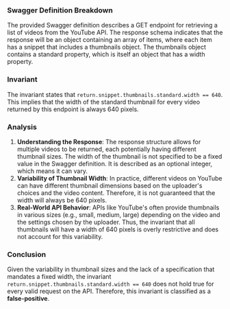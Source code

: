 ### Swagger Definition Breakdown
The provided Swagger definition describes a GET endpoint for retrieving a list of videos from the YouTube API. The response schema indicates that the response will be an object containing an array of items, where each item has a snippet that includes a thumbnails object. The thumbnails object contains a standard property, which is itself an object that has a width property.

### Invariant
The invariant states that `return.snippet.thumbnails.standard.width == 640`. This implies that the width of the standard thumbnail for every video returned by this endpoint is always 640 pixels.

### Analysis
1. **Understanding the Response**: The response structure allows for multiple videos to be returned, each potentially having different thumbnail sizes. The width of the thumbnail is not specified to be a fixed value in the Swagger definition. It is described as an optional integer, which means it can vary.
2. **Variability of Thumbnail Width**: In practice, different videos on YouTube can have different thumbnail dimensions based on the uploader's choices and the video content. Therefore, it is not guaranteed that the width will always be 640 pixels.
3. **Real-World API Behavior**: APIs like YouTube's often provide thumbnails in various sizes (e.g., small, medium, large) depending on the video and the settings chosen by the uploader. Thus, the invariant that all thumbnails will have a width of 640 pixels is overly restrictive and does not account for this variability.

### Conclusion
Given the variability in thumbnail sizes and the lack of a specification that mandates a fixed width, the invariant `return.snippet.thumbnails.standard.width == 640` does not hold true for every valid request on the API. Therefore, this invariant is classified as a **false-positive**.
